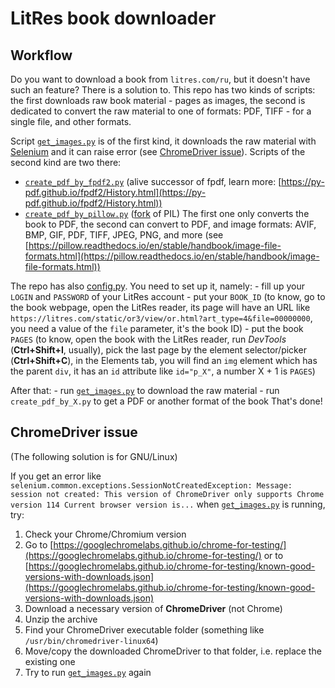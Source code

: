 # LitRes book downloader

## Workflow

Do you want to download a book from `litres.com/ru`, but it doesn't have such an feature? There is a solution to. This repo has two kinds of scripts: the first downloads raw book material - pages as images, the second is dedicated to convert the raw material to one of formats: PDF, TIFF - for a single file, and other formats.

Script [`get_images.py`](https://github.com/AtaarSatag/litres-book-downloader/blob/master/get_images.py) is of the first kind, it downloads the raw material with [Selenium](https://selenium.dev/) and it can raise error (see [ChromeDriver issue](#ChromeDriver-issue)). Scripts of the second kind are two there:
- [`create_pdf_by_fpdf2.py`](https://github.com/AtaarSatag/litres-book-downloader/blob/master/create_pdf_by_fpdf2.py) (alive successor of fpdf, learn more: [https://py-pdf.github.io/fpdf2/History.html](https://py-pdf.github.io/fpdf2/History.html))
- [`create_pdf_by_pillow.py`](https://github.com/AtaarSatag/litres-book-downloader/blob/master/create_pdf_by_pillow.py) ([fork](https://github.com/python-pillow/Pillow) of PIL)
The first one only converts the book to PDF, the second can convert to PDF, and image formats: AVIF, BMP, GIF, PDF, TIFF, JPEG, PNG, and more (see [https://pillow.readthedocs.io/en/stable/handbook/image-file-formats.html](https://pillow.readthedocs.io/en/stable/handbook/image-file-formats.html))

The repo has also [config.py](https://github.com/AtaarSatag/litres-book-downloader/blob/master/config.py). You need to set up it, namely:
    - fill up your `LOGIN` and `PASSWORD` of your LitRes account
    - put your `BOOK_ID` (to know, go to the book webpage, open the LitRes reader, its page will have an URL like `https://litres.com/static/or3/view/or.html?art_type=4&file=00000000`, you need a value of the `file` parameter, it's the book ID)
    - put the book `PAGES` (to know, open the book with the LitRes reader, run *DevTools* (**Ctrl+Shift+I**, usually), pick the last page by the element selector/picker (**Ctrl+Shift+C**), in the Elements tab, you will find an `img` element which has the parent `div`, it has an `id` attribute like `id="p_X"`, a number X + 1 is `PAGES`)

After that:
    - run [`get_images.py`](https://github.com/AtaarSatag/litres-book-downloader/blob/master/get_images.py) to download the raw material
    - run `create_pdf_by_X.py` to get a PDF or another format of the book
That's done!

## ChromeDriver issue

(The following solution is for GNU/Linux)

If you get an error like `selenium.common.exceptions.SessionNotCreatedException: Message: session not created: This version of ChromeDriver only supports Chrome version 114 Current browser version is...` when [`get_images.py`](https://github.com/AtaarSatag/litres-book-downloader/blob/master/get_images.py) is running, try:

1. Check your Chrome/Chromium version
2. Go to [https://googlechromelabs.github.io/chrome-for-testing/](https://googlechromelabs.github.io/chrome-for-testing/) or to [https://googlechromelabs.github.io/chrome-for-testing/known-good-versions-with-downloads.json](https://googlechromelabs.github.io/chrome-for-testing/known-good-versions-with-downloads.json)
3. Download a necessary version of **ChromeDriver** (not Chrome)
4. Unzip the archive
5. Find your ChromeDriver executable folder (something like `/usr/bin/chromedriver-linux64`)
6. Move/copy the downloaded ChromeDriver to that folder, i.e. replace the existing one
7. Try to run [`get_images.py`](https://github.com/AtaarSatag/litres-book-downloader/blob/master/get_images.py) again 
